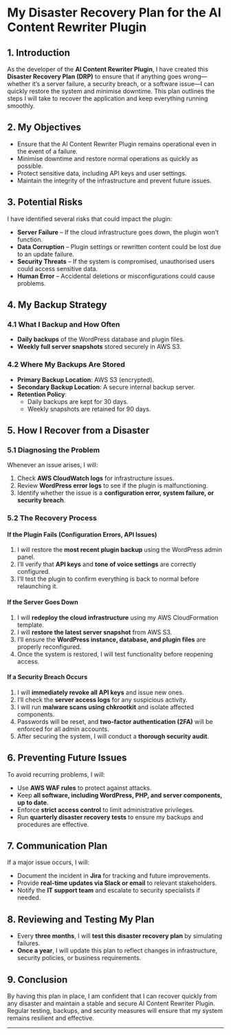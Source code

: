 # My Disaster Recovery Plan for the AI Content Rewriter Plugin

## 1. Introduction  
As the developer of the **AI Content Rewriter Plugin**, I have created this **Disaster Recovery Plan (DRP)** to ensure that if anything goes wrong—whether it’s a server failure, a security breach, or a software issue—I can quickly restore the system and minimise downtime. This plan outlines the steps I will take to recover the application and keep everything running smoothly.

## 2. My Objectives  
- Ensure that the AI Content Rewriter Plugin remains operational even in the event of a failure.  
- Minimise downtime and restore normal operations as quickly as possible.  
- Protect sensitive data, including API keys and user settings.  
- Maintain the integrity of the infrastructure and prevent future issues.  

## 3. Potential Risks  
I have identified several risks that could impact the plugin:  
- **Server Failure** – If the cloud infrastructure goes down, the plugin won’t function.  
- **Data Corruption** – Plugin settings or rewritten content could be lost due to an update failure.  
- **Security Threats** – If the system is compromised, unauthorised users could access sensitive data.  
- **Human Error** – Accidental deletions or misconfigurations could cause problems.  

## 4. My Backup Strategy  
### 4.1 What I Backup and How Often  
- **Daily backups** of the WordPress database and plugin files.  
- **Weekly full server snapshots** stored securely in AWS S3.  

### 4.2 Where My Backups Are Stored  
- **Primary Backup Location**: AWS S3 (encrypted).  
- **Secondary Backup Location**: A secure internal backup server.  
- **Retention Policy**:  
  - Daily backups are kept for 30 days.  
  - Weekly snapshots are retained for 90 days.  

## 5. How I Recover from a Disaster  
### 5.1 Diagnosing the Problem  
Whenever an issue arises, I will:  
1. Check **AWS CloudWatch logs** for infrastructure issues.  
2. Review **WordPress error logs** to see if the plugin is malfunctioning.  
3. Identify whether the issue is a **configuration error, system failure, or security breach**.  

### 5.2 The Recovery Process  
#### If the Plugin Fails (Configuration Errors, API Issues)  
1. I will restore the **most recent plugin backup** using the WordPress admin panel.  
2. I’ll verify that **API keys** and **tone of voice settings** are correctly configured.  
3. I’ll test the plugin to confirm everything is back to normal before relaunching it.  

#### If the Server Goes Down  
1. I will **redeploy the cloud infrastructure** using my AWS CloudFormation template.  
2. I will **restore the latest server snapshot** from AWS S3.  
3. I’ll ensure the **WordPress instance, database, and plugin files** are properly reconfigured.  
4. Once the system is restored, I will test functionality before reopening access.  

#### If a Security Breach Occurs  
1. I will **immediately revoke all API keys** and issue new ones.  
2. I’ll check the **server access logs** for any suspicious activity.  
3. I will run **malware scans using chkrootkit** and isolate affected components.  
4. Passwords will be reset, and **two-factor authentication (2FA)** will be enforced for all admin accounts.  
5. After securing the system, I will conduct a **thorough security audit**.  

## 6. Preventing Future Issues  
To avoid recurring problems, I will:  
- Use **AWS WAF rules** to protect against attacks.  
- Keep **all software, including WordPress, PHP, and server components, up to date**.  
- Enforce **strict access control** to limit administrative privileges.  
- Run **quarterly disaster recovery tests** to ensure my backups and procedures are effective.  

## 7. Communication Plan  
If a major issue occurs, I will:  
- Document the incident in **Jira** for tracking and future improvements.  
- Provide **real-time updates via Slack or email** to relevant stakeholders.  
- Notify the **IT support team** and escalate to security specialists if needed.  

## 8. Reviewing and Testing My Plan  
- Every **three months**, I will **test this disaster recovery plan** by simulating failures.  
- **Once a year**, I will update this plan to reflect changes in infrastructure, security policies, or business requirements.  

## 9. Conclusion  
By having this plan in place, I am confident that I can recover quickly from any disaster and maintain a stable and secure AI Content Rewriter Plugin. Regular testing, backups, and security measures will ensure that my system remains resilient and effective.  

---

